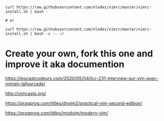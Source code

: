 ```
curl https://raw.githubusercontent.com/nledez/vimrc/master/vimrc-install.sh | bash -

# or

curl https://raw.githubusercontent.com/nledez/vimrc/master/vimrc-install.sh | bash -s -- ~/
```

# Create your own, fork this one and improve it aka documention

https://lescastcodeurs.com/2020/05/04/lcc-231-interview-sur-vim-avec-romain-lafourcade/

http://vimcasts.org/

https://pragprog.com/titles/dnvim2/practical-vim-second-edition/

https://pragprog.com/titles/modvim/modern-vim/
